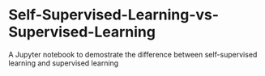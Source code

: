 # Self-Supervised-Learning-vs-Supervised-Learning
A Jupyter notebook to demostrate the difference between self-supervised learning and supervised learning
